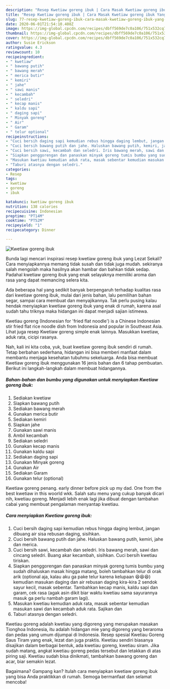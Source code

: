 ```yaml
---
description: "Resep Kwetiaw goreng ibuk | Cara Masak Kwetiaw goreng ibuk Yang Bikin Ngiler"
title: "Resep Kwetiaw goreng ibuk | Cara Masak Kwetiaw goreng ibuk Yang Bikin Ngiler"
slug: 77-resep-kwetiaw-goreng-ibuk-cara-masak-kwetiaw-goreng-ibuk-yang-bikin-ngiler
date: 2020-06-01T21:54:10.408Z
image: https://img-global.cpcdn.com/recipes/dbff569de7c0a106/751x532cq70/kwetiaw-goreng-ibuk-foto-resep-utama.jpg
thumbnail: https://img-global.cpcdn.com/recipes/dbff569de7c0a106/751x532cq70/kwetiaw-goreng-ibuk-foto-resep-utama.jpg
cover: https://img-global.cpcdn.com/recipes/dbff569de7c0a106/751x532cq70/kwetiaw-goreng-ibuk-foto-resep-utama.jpg
author: Susie Erickson
ratingvalue: 4.3
reviewcount: 10
recipeingredient:
- " kwetiaw"
- " bawang putih"
- " bawang merah"
- " merica butir"
- " kemiri"
- " jahe"
- " sawi manis"
- " kecambah"
- " seledri"
- " kecap manis"
- " kaldu sapi"
- " daging sapi"
- " Minyak goreng"
- " Air"
- " Garam"
- " telur optional"
recipeinstructions:
- "Cuci bersih daging sapi kemudian rebus hingga daging lembut, jangan dibuang air sisa rebusan daging, sisihkan."
- "Cuci bersih bawang putih dan jahe. Haluskan bawang putih, kemiri, jahe dan merica."
- "Cuci bersih sawi, kecambah dan seledri. Iris bawang merah, sawi dan cincang seledri. Buang akar kecambah, sisihkan. Cuci bersih kwetiau tiriskan."
- "Siapkan penggorengan dan panaskan minyak goreng tumis bumbu yang sudah dihaluskan masak hingga matang, boleh tambahkan telur di orak arik (optional aja, kalau aku ga pake telur karena kelupaan 😆😆😆) kemudian masukan daging dan air rebusan daging kira-kira 2 sendok sayur kecil, masak sebentar. Tambahkan kecap manis, kaldu sapi dan garam, cek rasa (agak asin dikit biar waktu kwetiau sama sayurannya masuk ga perlu nambah garam lagi)."
- "Masukan kwetiau kemudian aduk rata, masak sebentar kemudian masukan sawi dan kecambah aduk rata. Sajikan dan"
- "Taburi atasnya dengan seledri."
categories:
- Resep
tags:
- kwetiaw
- goreng
- ibuk

katakunci: kwetiaw goreng ibuk 
nutrition: 138 calories
recipecuisine: Indonesian
preptime: "PT14M"
cooktime: "PT52M"
recipeyield: "1"
recipecategory: Dinner

---
```



![Kwetiaw goreng ibuk](https://img-global.cpcdn.com/recipes/dbff569de7c0a106/751x532cq70/kwetiaw-goreng-ibuk-foto-resep-utama.jpg)

Bunda lagi mencari inspirasi resep kwetiaw goreng ibuk yang Lezat Sekali? Cara menyiapkannya memang tidak susah dan tidak juga mudah. sekiranya salah mengolah maka hasilnya akan hambar dan bahkan tidak sedap. Padahal kwetiaw goreng ibuk yang enak selayaknya memiliki aroma dan rasa yang dapat memancing selera kita.

Ada beberapa hal yang sedikit banyak berpengaruh terhadap kualitas rasa dari kwetiaw goreng ibuk, mulai dari jenis bahan, lalu pemilihan bahan segar, sampai cara membuat dan menyajikannya. Tak perlu pusing kalau hendak menyiapkan kwetiaw goreng ibuk yang enak di rumah, karena asal sudah tahu triknya maka hidangan ini dapat menjadi sajian istimewa.

Kwetiau goreng (Indonesian for &#39;fried flat noodle&#39;) is a Chinese Indonesian stir fried flat rice noodle dish from Indonesia and popular in Southeast Asia. Lihat juga resep Kwetiaw goreng simple enak lainnya. Masukkan kwetiaw, aduk rata, cicipi rasanya.


Nah, kali ini kita coba, yuk, buat kwetiaw goreng ibuk sendiri di rumah. Tetap berbahan sederhana, hidangan ini bisa memberi manfaat dalam membantu menjaga kesehatan tubuhmu sekeluarga. Anda bisa membuat Kwetiaw goreng ibuk menggunakan 16 jenis bahan dan 6 tahap pembuatan. Berikut ini langkah-langkah dalam membuat hidangannya.

<!--inarticleads1-->

##### Bahan-bahan dan bumbu yang digunakan untuk menyiapkan Kwetiaw goreng ibuk:

1. Sediakan  kwetiaw
1. Siapkan  bawang putih
1. Sediakan  bawang merah
1. Gunakan  merica butir
1. Sediakan  kemiri
1. Siapkan  jahe
1. Gunakan  sawi manis
1. Ambil  kecambah
1. Sediakan  seledri
1. Gunakan  kecap manis
1. Gunakan  kaldu sapi
1. Sediakan  daging sapi
1. Gunakan  Minyak goreng
1. Gunakan  Air
1. Sediakan  Garam
1. Gunakan  telur (optional)


Kwetiaw goreng penang. early dinner before pick up my dad. One from the best kwetiaw in this woorld wkk. Salah satu menu yang cukup banyak dicari nih, kwetiau goreng. Menjadi lebih enak lagi jika dibuat dengan tambahan cabai yang membuat pengalaman menyantap kwetiau. 

<!--inarticleads2-->

##### Cara menyiapkan Kwetiaw goreng ibuk:

1. Cuci bersih daging sapi kemudian rebus hingga daging lembut, jangan dibuang air sisa rebusan daging, sisihkan.
1. Cuci bersih bawang putih dan jahe. Haluskan bawang putih, kemiri, jahe dan merica.
1. Cuci bersih sawi, kecambah dan seledri. Iris bawang merah, sawi dan cincang seledri. Buang akar kecambah, sisihkan. Cuci bersih kwetiau tiriskan.
1. Siapkan penggorengan dan panaskan minyak goreng tumis bumbu yang sudah dihaluskan masak hingga matang, boleh tambahkan telur di orak arik (optional aja, kalau aku ga pake telur karena kelupaan 😆😆😆) kemudian masukan daging dan air rebusan daging kira-kira 2 sendok sayur kecil, masak sebentar. Tambahkan kecap manis, kaldu sapi dan garam, cek rasa (agak asin dikit biar waktu kwetiau sama sayurannya masuk ga perlu nambah garam lagi).
1. Masukan kwetiau kemudian aduk rata, masak sebentar kemudian masukan sawi dan kecambah aduk rata. Sajikan dan
1. Taburi atasnya dengan seledri.


Kwetiau goreng adalah kwetiau yang digoreng yang merupakan masakan Tionghoa Indonesia, itu adalah hidangan mie yang digoreng yang beraroma dan pedas yang umum dijumpai di Indonesia. Resep spesial Kwetiau Goreng Saus Tiram yang enak, lezat dan juga praktis. Kwetiau sendiri biasanya disajikan dalam berbagai bentuk, ada kwetiau goreng, kwetiau siram. Jika sudah matang, angkat kwetiau goreng pedas tersebut dan letakkan di atas piring saji. Kwetiau sudah bisa dinikmati, tambahkan bawang goreng dan acar, biar semakin lezat. 

Bagaimana? Gampang kan? Itulah cara menyiapkan kwetiaw goreng ibuk yang bisa Anda praktikkan di rumah. Semoga bermanfaat dan selamat mencoba!
